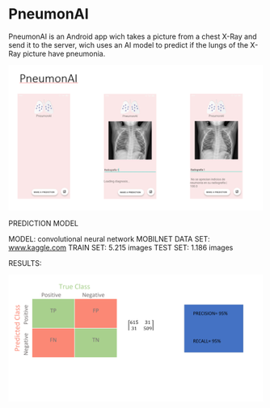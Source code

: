 # PneumonAI
PneumonAI is an Android app wich takes a picture from a chest X-Ray and send it to the server, wich uses an AI model to predict if the lungs of the X-Ray picture have pneumonia.

![alt text](https://github.com/Pedro-Coza/PneumonAI/blob/master/githubphoto.png)








PREDICTION MODEL

MODEL: convolutional neural network MOBILNET
DATA SET: www.kaggle.com
TRAIN SET: 5.215 images
TEST SET: 1.186 images


RESULTS:

![alt text](https://github.com/Pedro-Coza/PneumonAI/blob/master/github_photo.png)
